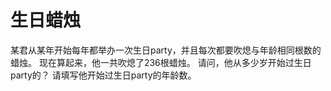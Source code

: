 # 生日蜡烛 

某君从某年开始每年都举办一次生日party，并且每次都要吹熄与年龄相同根数的蜡烛。
现在算起来，他一共吹熄了236根蜡烛。
请问，他从多少岁开始过生日party的？
请填写他开始过生日party的年龄数。